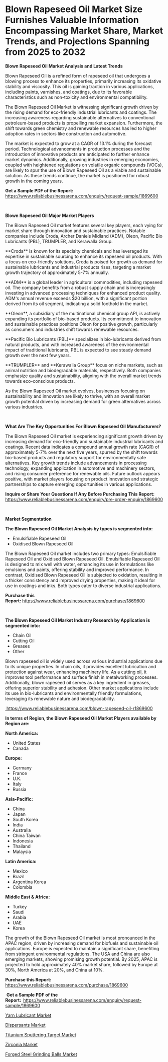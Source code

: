 <p><h1>Blown Rapeseed Oil Market Size Furnishes Valuable Information Encompassing Market Share, Market Trends, and Projections Spanning from 2025 to 2032</h1></p><p><strong>Blown Rapeseed Oil Market Analysis and Latest Trends</strong></p>
<p><p>Blown Rapeseed Oil is a refined form of rapeseed oil that undergoes a blowing process to enhance its properties, primarily increasing its oxidative stability and viscosity. This oil is gaining traction in various applications, including paints, varnishes, and coatings, due to its favorable characteristics such as non-toxicity and environmental compatibility.</p><p>The Blown Rapeseed Oil Market is witnessing significant growth driven by the rising demand for eco-friendly industrial lubricants and coatings. The increasing awareness regarding sustainable alternatives to conventional petroleum-based products is propelling market expansion. Furthermore, the shift towards green chemistry and renewable resources has led to higher adoption rates in sectors like construction and automotive.</p><p>The market is expected to grow at a CAGR of 13.1% during the forecast period. Technological advancements in production processes and the introduction of innovative products are anticipated to further enhance market dynamics. Additionally, growing industries in emerging economies, coupled with heightened regulations on volatile organic compounds (VOCs), are likely to spur the use of Blown Rapeseed Oil as a viable and sustainable solution. As these trends continue, the market is positioned for robust growth in the coming years.</p></p>
<p><strong>Get a Sample PDF of the Report:&nbsp;</strong> <a href="https://www.reliablebusinessarena.com/enquiry/request-sample/1869600?utm_campaign=1143&utm_medium=2&utm_source=Github&utm_content=ia&utm_term=30012025&utm_id=blown-rapeseed-oil">https://www.reliablebusinessarena.com/enquiry/request-sample/1869600</a></p>
<p>&nbsp;</p>
<p><strong>Blown Rapeseed Oil Major Market Players</strong></p>
<p><p>The Blown Rapeseed Oil market features several key players, each vying for market share through innovation and sustainable practices. Notable companies include Croda, Archer Daniels Midland (ADM), Oleon, Pacific Bio Lubricants (PBL), TRUMPLER, and Kerawalla Group.</p><p>**Croda** is known for its specialty chemicals and has leveraged its expertise in sustainable sourcing to enhance its rapeseed oil products. With a focus on eco-friendly solutions, Croda is poised for growth as demand for sustainable lubricants and industrial products rises, targeting a market growth trajectory of approximately 5-7% annually.</p><p>**ADM** is a global leader in agricultural commodities, including rapeseed oil. The company benefits from a robust supply chain and is increasingly investing in advanced processing techniques for enhanced product quality. ADM's annual revenue exceeds $20 billion, with a significant portion derived from its oil segment, indicating a solid foothold in the market.</p><p>**Oleon**, a subsidiary of the multinational chemical group API, is actively expanding its portfolio of bio-based products. Its commitment to innovation and sustainable practices positions Oleon for positive growth, particularly as consumers and industries shift towards renewable resources.</p><p>**Pacific Bio Lubricants (PBL)** specializes in bio-lubricants derived from natural products, and with increased awareness of the environmental impact of traditional lubricants, PBL is expected to see steady demand growth over the next few years.</p><p>**TRUMPLER** and **Kerawalla Group** focus on niche markets, such as animal nutrition and biodegradable materials, respectively. Both companies emphasize quality and sustainability, aligning with the overall market trends towards eco-conscious products.</p><p>As the Blown Rapeseed Oil market evolves, businesses focusing on sustainability and innovation are likely to thrive, with an overall market growth potential driven by increasing demand for green alternatives across various industries.</p></p>
<p>&nbsp;</p>
<p><strong>What Are The Key Opportunities For Blown Rapeseed Oil Manufacturers?</strong></p>
<p><p>The Blown Rapeseed Oil market is experiencing significant growth driven by increasing demand for eco-friendly and sustainable industrial lubricants and coatings. Recent data indicates a compound annual growth rate (CAGR) of approximately 5-7% over the next five years, spurred by the shift towards bio-based products and regulatory support for environmentally safe alternatives. Key growth trends include advancements in processing technology, expanding application in automotive and machinery sectors, and rising consumer preference for renewable oils. Future outlook appears positive, with market players focusing on product innovation and strategic partnerships to capture emerging opportunities in various applications.</p></p>
<p><strong>Inquire or Share Your Questions If Any Before Purchasing This Report:</strong> <a href="https://www.reliablebusinessarena.com/enquiry/pre-order-enquiry/1869600?utm_campaign=1143&utm_medium=2&utm_source=Github&utm_content=ia&utm_term=30012025&utm_id=blown-rapeseed-oil">https://www.reliablebusinessarena.com/enquiry/pre-order-enquiry/1869600</a></p>
<p>&nbsp;</p>
<p><strong>Market Segmentation</strong></p>
<p><strong>The Blown Rapeseed Oil Market Analysis by types is segmented into:</strong></p>
<p><ul><li>Emulsifiable Rapeseed Oil</li><li>Oxidised Blown Rapeseed Oil</li></ul></p>
<p><p>The Blown Rapeseed Oil market includes two primary types: Emulsifiable Rapeseed Oil and Oxidised Blown Rapeseed Oil. Emulsifiable Rapeseed Oil is designed to mix well with water, enhancing its use in formulations like emulsions and paints, offering stability and improved performance. In contrast, Oxidised Blown Rapeseed Oil is subjected to oxidation, resulting in a thicker consistency and improved drying properties, making it ideal for use in coatings and inks. Both types cater to diverse industrial applications.</p></p>
<p><strong>Purchase this Report:&nbsp;</strong><a href="https://www.reliablebusinessarena.com/purchase/1869600?utm_campaign=1143&utm_medium=2&utm_source=Github&utm_content=ia&utm_term=30012025&utm_id=blown-rapeseed-oil">https://www.reliablebusinessarena.com/purchase/1869600</a></p>
<p>&nbsp;</p>
<p><strong>The Blown Rapeseed Oil Market Industry Research by Application is segmented into:</strong></p>
<p><ul><li>Chain Oil</li><li>Cutting Oil</li><li>Greases</li><li>Other</li></ul></p>
<p><p>Blown rapeseed oil is widely used across various industrial applications due to its unique properties. In chain oils, it provides excellent lubrication and protection against wear, enhancing machinery life. As a cutting oil, it improves tool performance and surface finish in metalworking processes. Additionally, blown rapeseed oil serves as a key ingredient in greases, offering superior stability and adhesion. Other market applications include its use in bio-lubricants and environmentally friendly formulations, leveraging its renewable nature and biodegradability.</p></p>
<p><a href="https://www.reliablebusinessarena.com/blown-rapeseed-oil-r1869600?utm_campaign=1143&utm_medium=2&utm_source=Github&utm_content=ia&utm_term=30012025&utm_id=blown-rapeseed-oil">&nbsp;https://www.reliablebusinessarena.com/blown-rapeseed-oil-r1869600</a></p>
<p><strong>In terms of Region, the Blown Rapeseed Oil Market Players available by Region are:</strong></p>
<p>
    <p> <strong> North America: </strong>
        <ul>
            <li>United States</li>
            <li>Canada</li>
        </ul>
        </p> 
    <p> <strong> Europe: </strong>
        <ul>
            <li>Germany</li>
            <li>France</li>
            <li>U.K.</li>
            <li>Italy</li>
            <li>Russia</li>
        </ul>
        </p> 
    <p> <strong> Asia-Pacific: </strong>
        <ul>
            <li>China</li>
            <li>Japan</li>
            <li>South Korea</li>
            <li>India</li>
            <li>Australia</li>
            <li>China Taiwan</li>
            <li>Indonesia</li>
            <li>Thailand</li>
            <li>Malaysia</li>
        </ul>
        </p> 
    <p> <strong> Latin America: </strong>
        <ul>
            <li>Mexico</li>
            <li>Brazil</li>
            <li>Argentina Korea</li>
            <li>Colombia</li>
        </ul>
        </p> 
    <p> <strong> Middle East & Africa: </strong>
        <ul>
            <li>Turkey</li>
            <li>Saudi</li>
            <li>Arabia</li>
            <li>UAE</li>
            <li>Korea</li>
        </ul>
    </p>
    </p>
<p><p>The growth of the Blown Rapeseed Oil market is most pronounced in the APAC region, driven by increasing demand for biofuels and sustainable oil applications. Europe is expected to maintain a significant share, benefiting from stringent environmental regulations. The USA and China are also emerging markets, showing promising growth potential. By 2025, APAC is projected to hold approximately 40% market share, followed by Europe at 30%, North America at 20%, and China at 10%.</p></p>
<p><strong>Purchase this Report: </strong><a href="https://www.reliablebusinessarena.com/purchase/1869600?utm_campaign=1143&utm_medium=2&utm_source=Github&utm_content=ia&utm_term=30012025&utm_id=blown-rapeseed-oil">https://www.reliablebusinessarena.com/purchase/1869600</a></p>
<p>&nbsp;<strong>Get a Sample PDF of the Report:&nbsp;&nbsp;</strong><a href="https://www.reliablebusinessarena.com/enquiry/request-sample/1869600?utm_campaign=1143&utm_medium=2&utm_source=Github&utm_content=ia&utm_term=30012025&utm_id=blown-rapeseed-oil">https://www.reliablebusinessarena.com/enquiry/request-sample/1869600</a></p>
<p><strong></strong></p>
<p><p><a href="https://github.com/guneycigdem35/Market-Research-Report-List-5/blob/main/yarn-lubricant-market.md?utm_campaign=1143&utm_medium=2&utm_source=Github&utm_content=ia&utm_term=30012025&utm_id=blown-rapeseed-oil">Yarn Lubricant Market</a></p><p><a href="https://github.com/AshikRahman991/Market-Research-Report-List-1/blob/main/dispersants-market.md?utm_campaign=1143&utm_medium=2&utm_source=Github&utm_content=ia&utm_term=30012025&utm_id=blown-rapeseed-oil">Dispersants Market</a></p><p><a href="https://github.com/itayjedhe/Market-Research-Report-List-1/blob/main/titanium-sputtering-target-market.md?utm_campaign=1143&utm_medium=2&utm_source=Github&utm_content=ia&utm_term=30012025&utm_id=blown-rapeseed-oil">Titanium Sputtering Target Market</a></p><p><a href="https://github.com/mabutironaldo/Market-Research-Report-List-6/blob/main/zirconia-market.md?utm_campaign=1143&utm_medium=2&utm_source=Github&utm_content=ia&utm_term=30012025&utm_id=blown-rapeseed-oil">Zirconia Market</a></p><p><a href="https://github.com/aksayvoogdt/Market-Research-Report-List-1/blob/main/forged-steel-grinding-balls-market.md?utm_campaign=1143&utm_medium=2&utm_source=Github&utm_content=ia&utm_term=30012025&utm_id=blown-rapeseed-oil">Forged Steel Grinding Balls Market</a></p></p>